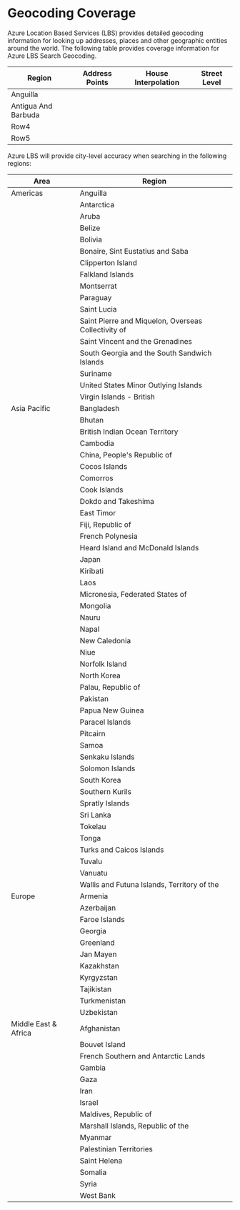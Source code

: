 # Geocoding Coverage
Azure Location Based Services (LBS) provides detailed geocoding information for looking up addresses, places and other geographic entities around the world. The following table provides coverage information for Azure LBS Search Geocoding.


|Region  |Address Points  |House Interpolation |Street Level|
|---------|---------|---------|---------|
|Anguilla     |         |         |         |
|Antigua And Barbuda     |         |         |         |
|Row4     |         |         |         |
|Row5     |         |         |         |


Azure LBS will provide city-level accuracy when searching in the following regions: 

|Area  |Region  |
|---------|---------|
|Americas     | Anguilla        |
|     |Antarctica         |
|     |Aruba        |
|     |Belize         |
|     |Bolivia         |
|     |Bonaire, Sint Eustatius and Saba         |
|     |Clipperton Island         |
|     |Falkland Islands         |
|     |Montserrat         |
|     |Paraguay         |
|     |Saint Lucia         |
|     |Saint Pierre and Miquelon, Overseas Collectivity of         |
|     |Saint Vincent and the Grenadines         |
|     |South Georgia and the South Sandwich Islands         |
|     |Suriname         |
|     |United States Minor Outlying Islands         |
|     |Virgin Islands - British         |
|Asia Pacific     |Bangladesh         |
|     |Bhutan         |
|     |British Indian Ocean Territory         |
|     |Cambodia         |
|     |China, People's Republic of         |
|     |Cocos Islands         |
|     |Comorros         |
|     |Cook Islands         |
|     |Dokdo and Takeshima         |
|     |East Timor         |
|     |Fiji, Republic of         |
|     |French Polynesia         |
|     |Heard Island and McDonald Islands         |
|     |Japan        |
|     |Kiribati         |
|     |Laos         |
|     |Micronesia, Federated States of         |
|     |Mongolia         |
|     |Nauru         |
|     |Napal         |
|     |New Caledonia         |
|     |Niue         |
|     |Norfolk Island         |
|     |North Korea         |
|     |Palau, Republic of         |
|     |Pakistan         |
|     |Papua New Guinea         |
|     |Paracel Islands         |
|     |Pitcairn         |
|     |Samoa         |
|     |Senkaku Islands         |
|     |Solomon Islands         |
|     |South Korea         |
|     |Southern Kurils         |
|     |Spratly Islands         |
|     |Sri Lanka         |
|     |Tokelau         |
|     |Tonga         |
|     |Turks and Caicos Islands         |
|     |Tuvalu         |
|     |Vanuatu         |
|     |Wallis and Futuna Islands, Territory of the         |
|Europe     |Armenia        |
|     |Azerbaijan         |
|     |Faroe Islands         |
|     |Georgia         |
|     |Greenland         |
|     |Jan Mayen         |
|     |Kazakhstan         |
|     |Kyrgyzstan         |
|     |Tajikistan         |
|     |Turkmenistan         |
|     |Uzbekistan         |
|Middle East & Africa     |Afghanistan         |
|     |Bouvet Island         |
|     |French Southern and Antarctic Lands         |
|     |Gambia         |
|     |Gaza         |
|     |Iran         |
|     |Israel         |
|     |Maldives, Republic of         |
|     |Marshall Islands, Republic of the         |
|     |Myanmar         |
|     |Palestinian Territories         |
|     |Saint Helena         |
|     |Somalia         |
|     |Syria         |
|     |West Bank         |
